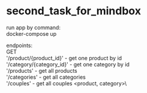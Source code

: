 # second_task_for_mindbox
run app by command:\
  docker-compose up

endpoints:\
  GET\
  '/product/{product_id}' - get one product by id\
  '/category/{category_id}' - get one category by id\
  '/products' - get all products\
  '/categories' - get all categories\
  '/couples' - get all couples <product, category>\
